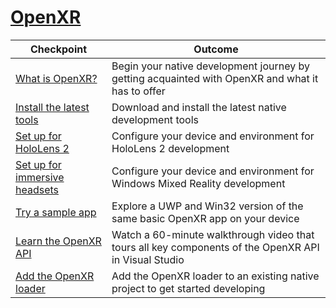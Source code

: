 # [OpenXR](#tab/openxr)

|  Checkpoint  |  Outcome  |
| --- | --- |
| [What is OpenXR?](../native/openxr.md) | Begin your native development journey by getting acquainted with OpenXR and what it has to offer |
| [Install the latest tools](../install-the-tools.md) | Download and install the latest native development tools |
| [Set up for HoloLens 2](../native/openxr-getting-started.md#getting-started-with-openxr-for-hololens-2) | Configure your device and environment for HoloLens 2 development |
| [Set up for immersive headsets](../native/openxr-getting-started.md#getting-started-with-openxr-for-windows-mixed-reality-headsets) | Configure your device and environment for Windows Mixed Reality development |
| [Try a sample app](../native/openxr-getting-started.md#building-a-sample-openxr-app) | Explore a UWP and Win32 version of the same basic OpenXR app on your device |
| [Learn the OpenXR API](../native/openxr-getting-started.md#learning-the-openxr-api) | Watch a 60-minute walkthrough video that tours all key components of the OpenXR API in Visual Studio |
| [Add the OpenXR loader](../native/openxr-getting-started.md#integrate-the-openxr-loader-into-a-project) | Add the OpenXR loader to an existing native project to get started developing |

<!--
# [WinRT (Legacy)](#tab/winrt)

|  Checkpoint  |  Outcome  |
| --- | --- |
| [Create a UWP app](../creating-a-holographic-directx-project.md) | Build a new Universal Windows Platform holographic app from scratch |
| [Create a Win32 app](../creating-a-holographic-directx-project.md#creating-a-win32-project) | Build a new Win32 holographic app from scratch |
| [Get a HolographicSpace](../getting-a-holographicspace.md) | Control immersive rendering, provide camera data, and access the spatial reasoning APIs |
| [Render in DirectX](../rendering-in-directx.md) | Reason about the position and orientation of one or more observers of a holographic scene as predicted by the system |
| [Coordinate systems in DirectX](../coordinate-systems-in-directx.md) | Explore the basis of spatial understanding offered by Windows Mixed Reality APIs. |
-->




